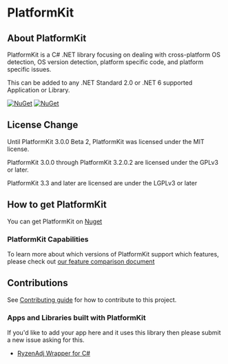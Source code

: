 # PlatformKit

## About PlatformKit

PlatformKit is a C# .NET library focusing on dealing with cross-platform OS detection, OS version detection, platform specific code, and platform specific issues.

This can be added to any .NET Standard 2.0 or .NET 6 supported Application or Library.

[![NuGet](https://img.shields.io/nuget/v/PlatformKit.svg)](https://www.nuget.org/packages/PlatformKit/) 
[![NuGet](https://img.shields.io/nuget/dt/PlatformKit.svg)](https://www.nuget.org/packages/PlatformKit/)

## License Change
Until PlatformKit 3.0.0 Beta 2, PlatformKit was licensed under the MIT license.

PlatformKit 3.0.0 through PlatformKit 3.2.0.2 are licensed under the GPLv3 or later.

PlatformKit 3.3 and later are licensed are under the LGPLv3 or later

## How to get PlatformKit

You can get PlatformKit on [Nuget](https://www.nuget.org/packages/PlatformKit/)

### PlatformKit Capabilities
To learn more about which versions of PlatformKit support which features, please check out [our feature comparison document](docs/FeatureComparisonByPlatform.md)

## Contributions
See [Contributing guide](/CONTRIBUTING.md) for how to contribute to this project.

### Apps and Libraries built with PlatformKit
If you'd like to add your app here and it uses this library then please submit a new issue asking for this.
* [RyzenAdj Wrapper for C#](https://gitlab.com/envioussoftware/envioussoftware-oss/RyzenAdjWrapper-for-CSharp)
